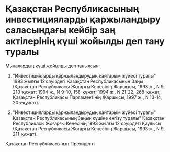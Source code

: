 # Қазақстан Республикасының инвестицияларды қаржыландыру саласындағы кейбір заң актілерінің күші жойылды деп тану туралы

Мыналардың күші жойылды деп танылсын:

1. "Инвестицияларды қаржыландырудың қайтарым жүйесі туралы" 1993 жылғы 12 сәуірдегі Қазақстан Республикасының Заңы (Қазақстан Республикасы Жоғарғы Кеңесінің Жаршысы, 1993 ж., N 9, 210-құжат; 1994 ж., N 9-10, 158-құжат; 1994 ж., N 21-22, 268-құжат; Қазақстан Республикасы Парламентінің Жаршысы, 1997 ж., N 13-14, 205-құжат).

2. "Инвестицияларды қаржыландырудың қайтарым жүйесі туралы" Қазақстан Республикасының Заңын күшіне енгізу туралы" Қазақстан Республикасы Жоғарғы Кеңесінің 1993 жылғы 12 сәуірдегі Қаулысы (Қазақстан Республикасы Жоғарғы Кеңесінің Жаршысы, 1993 ж., N 9, 211-құжат).

Қазақстан Республикасының Президенті

